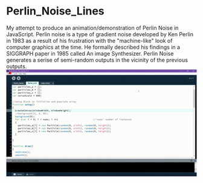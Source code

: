 # Perlin_Noise_Lines
My attempt to produce an animation/demonstration of Perlin Noise in JavaScript.
Perlin noise is a type of gradient noise developed by Ken Perlin in 1983 as a result of his frustration with the "machine-like" look of computer graphics at the time. He formally described his findings in a SIGGRAPH paper in 1985 called An image Synthesizer.
Perlin Noise generates a serise of semi-random outputs in the vicinity of the previous outputs.
![](https://github.com/kickereb/Perlin_Noise_Lines/blob/master/Perlin_Noise.gif)
